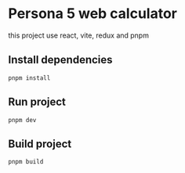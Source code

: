 # Persona 5 web calculator
this project use react, vite, redux and pnpm 

## Install dependencies
```
pnpm install
```

## Run project 
```
pnpm dev
```

## Build project 
```
pnpm build
```
